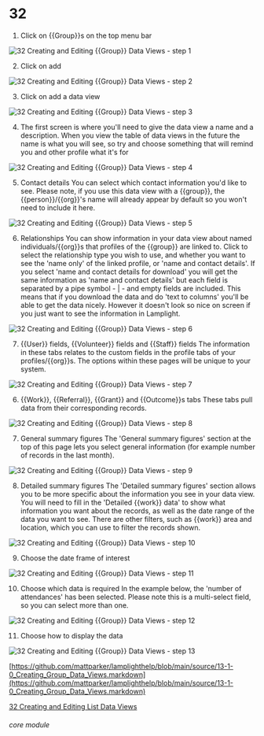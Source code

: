 # 32


1. Click on {{Group}}s on the top menu bar

![32 Creating and Editing {{Group}} Data Views - step 1](32_Creating_and_Editing_List_Data_Views_im_1.png)

2. Click on add

![32 Creating and Editing {{Group}} Data Views - step 2](32_Creating_and_Editing_List_Data_Views_im_2.png)

3. Click on add a data view

![32 Creating and Editing {{Group}} Data Views - step 3](32_Creating_and_Editing_List_Data_Views_im_3.png)

4. The first screen is where you&#039;ll need to give the data view a name and a description.
When you view the table of data views in the future the name is what you will see, so try and choose something that will remind you and other profile what it&#039;s for

![32 Creating and Editing {{Group}} Data Views - step 4](32_Creating_and_Editing_List_Data_Views_im_4.png)

5. Contact details
You can select which contact information you&#039;d like to see. Please note, if you use this data view with a {{group}}, the {{person}}/{{org}}&#039;s name will already appear by default so you won&#039;t need to include it here.

![32 Creating and Editing {{Group}} Data Views - step 5](32_Creating_and_Editing_List_Data_Views_im_5.png)

6. Relationships
You can show information in your data view about named individuals/{{org}}s that profiles of the {{group}} are linked to.
Click to select the relationship type you wish to use, and whether you want to see the &#039;name only&#039; of the linked profile, or &#039;name and contact details&#039;.
If you select &#039;name and contact details for download&#039; you will get the same information as &#039;name and contact details&#039; but each field is separated by a pipe symbol - | - and empty fields are included.
This means that if you download the data and do &#039;text to columns&#039; you&#039;ll be able to get the data nicely. However it doesn&#039;t look so nice on screen if you just want to see the information in Lamplight.

![32 Creating and Editing {{Group}} Data Views - step 6](32_Creating_and_Editing_List_Data_Views_im_6.png)

7. {{User}} fields, {{Volunteer}} fields and {{Staff}} fields
The information in these tabs relates to the custom fields in the profile tabs of your profiles/{{org}}s. The options within these pages will be unique to your system.

![32 Creating and Editing {{Group}} Data Views - step 7](32_Creating_and_Editing_List_Data_Views_im_7.png)

6. {{Work}}, {{Referral}}, {{Grant}} and {{Outcome}}s tabs
These tabs pull data from their corresponding records.

![32 Creating and Editing {{Group}} Data Views - step 8](32_Creating_and_Editing_List_Data_Views_im_8.png)

7. General summary figures
The &#039;General summary figures&#039; section at the top of this page lets you select general information (for example number of records in the last month).

![32 Creating and Editing {{Group}} Data Views - step 9](32_Creating_and_Editing_List_Data_Views_im_9.png)

8. Detailed summary figures
The &#039;Detailed summary figures&#039; section allows you to be more specific about the information you see in your data view. You will need to fill in the &#039;Detailed {{work}} data&#039; to show what information you want about the records, as well as the date range of the data you want to see. There are other filters, such as {{work}} area and location, which you can use to filter the records shown.

![32 Creating and Editing {{Group}} Data Views - step 10](32_Creating_and_Editing_List_Data_Views_im_10.png)

9. Choose the date frame of interest

![32 Creating and Editing {{Group}} Data Views - step 11](32_Creating_and_Editing_List_Data_Views_im_11.png)

10. Choose which data is required
In the example below, the &#039;number of attendances&#039; has been selected. Please note this is a multi-select field, so you can select more than one.

![32 Creating and Editing {{Group}} Data Views - step 12](32_Creating_and_Editing_List_Data_Views_im_12.png)

11. Choose how to display the data

![32 Creating and Editing {{Group}} Data Views - step 13](32_Creating_and_Editing_List_Data_Views_im_13.png)

[https://github.com/mattparker/lamplighthelp/blob/main/source/13-1-0_Creating_Group_Data_Views.markdown](https://github.com/mattparker/lamplighthelp/blob/main/source/13-1-0_Creating_Group_Data_Views.markdown)

[32 Creating and Editing List Data Views](/help/index/p/32)


###### core module